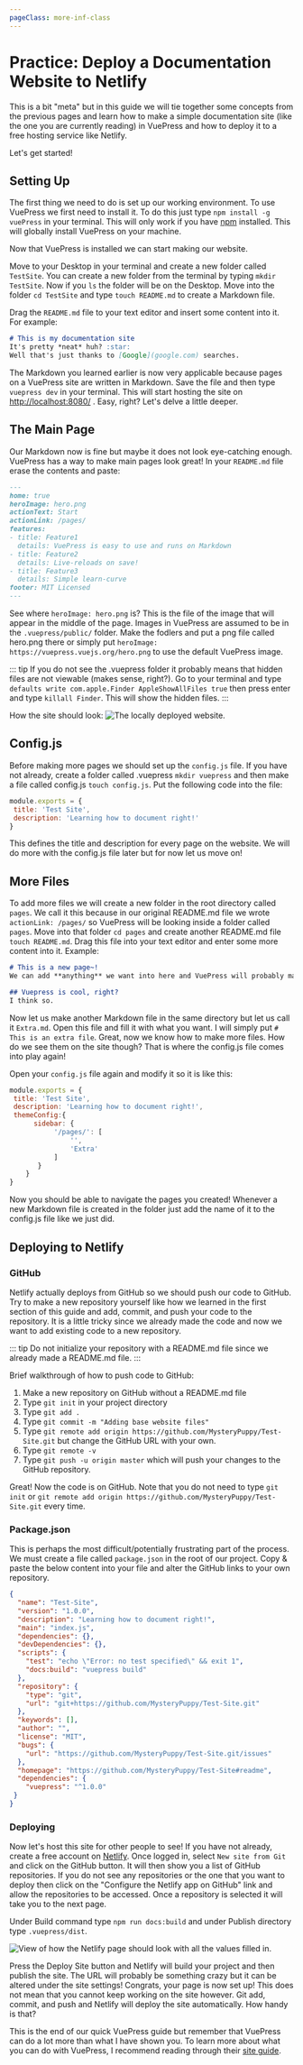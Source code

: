 ```yaml
---
pageClass: more-inf-class
---
```


# Practice: Deploy a Documentation Website to Netlify

This is a bit "meta" but in this guide we will tie together some concepts from the previous pages and learn how to make a simple documentation site (like the one you are currently reading) in VuePress and how to deploy it to a free hosting service like Netlify.

Let's get started!

## Setting Up
The first thing we need to do is set up our working environment. To use VuePress we first need to install it. To do this just type `npm install -g vuePress` in your terminal. This will only work if you have [npm](https://www.npmjs.com/get-npm) installed. This will globally install VuePress on your machine.

Now that VuePress is installed we can start making our website.

Move to your Desktop in your terminal and create a new folder called `TestSite`. You can create a new folder from the terminal by typing `mkdir TestSite`. Now if you `ls` the folder will be on the Desktop. Move into the folder `cd TestSite` and type `touch README.md` to create a Markdown file.

Drag the `README.md` file to your text editor and insert some content into it. For example:

```Markdown
# This is my documentation site
It's pretty *neat* huh? :star:
Well that's just thanks to [Google](google.com) searches.
```

The Markdown you learned earlier is now very applicable because pages on a VuePress site are written in Markdown. Save the file and then type `vuepress dev` in your terminal. This will start hosting the site on [http://localhost:8080/](http://localhost:8080/) . Easy, right? Let's delve a little deeper.

## The Main Page
Our Markdown now is fine but maybe it does not look eye-catching enough. VuePress has a way to make main pages look great! In your `README.md` file erase the contents and paste:

```Markdown
---
home: true
heroImage: hero.png
actionText: Start
actionLink: /pages/
features:
- title: Feature1
  details: VuePress is easy to use and runs on Markdown
- title: Feature2
  details: Live-reloads on save!
- title: Feature3
  details: Simple learn-curve
footer: MIT Licensed
---
```
See where `heroImage: hero.png` is? This is the file of the image that will appear in the middle of the page. Images in VuePress are assumed to be in the `.vuepress/public/` folder. Make the fodlers and put a png file called hero.png there or simply put `heroImage: https://vuepress.vuejs.org/hero.png` to use the default VuePress image.

::: tip
If you do not see the .vuepress folder it probably means that hidden files are not viewable (makes sense, right?). Go to your terminal and type `defaults write com.apple.Finder AppleShowAllFiles true` then press enter and type `killall Finder`. This will show the hidden files.
:::

How the site should look:
<img src="/13.png" alt="The locally deployed website.">

## Config.js
Before making more pages we should set up the `config.js` file. If you have not already, create a folder called .vuepress `mkdir vuepress` and then make a file called config.js `touch config.js`. Put the following code into the file:

```Javascript
module.exports = {
 title: 'Test Site',
 description: 'Learning how to document right!'
}
```

This defines the title and description for every page on the website. We will do more with the config.js file later but for now let us move on!

## More Files
To add more files we will create a new folder in the root directory called `pages`. We call it this because in our original README.md file we wrote `actionLink: /pages/` so VuePress will be looking inside a folder called `pages`. Move into that folder `cd pages` and create another README.md file `touch README.md`. Drag this file into your text editor and enter some more content into it. Example:

```Markdown
# This is a new page~!
We can add **anything** we want into here and VuePress will probably make it look alright.

## Vuepress is cool, right?
I think so.
```

Now let us make another Markdown file in the same directory but let us call it `Extra.md`. Open this file and fill it with what you want. I will simply put `# This is an extra file`. Great, now we know how to make more files. How do we see them on the site though? That is where the config.js file comes into play again!

Open your `config.js` file again and modify it so it is like this:

```Javascript
module.exports = {
 title: 'Test Site',
 description: 'Learning how to document right!',
 themeConfig:{
      sidebar: {
           '/pages/': [
               '',
               'Extra'
           ]
       }
    }
}
```
Now you should be able to navigate the pages you created! Whenever a new Markdown file is created in the folder just add the name of it to the config.js file like we just did.

## Deploying to Netlify
### GitHub
Netlify actually deploys from GitHub so we should push our code to GitHub. Try to make a new repository yourself like how we learned in the first section of this guide and add, commit, and push your code to the repository. It is a little tricky since we already made the code and now we want to add existing code to a new repository.

::: tip
Do not initialize your repository with a README.md file since we already made a README.md file.
:::

Brief walkthrough of how to push code to GitHub:
1. Make a new repository on GitHub without a README.md file
2. Type `git init` in your project directory
3. Type `git add .`
4. Type `git commit -m "Adding base website files"`
5. Type `git remote add origin https://github.com/MysteryPuppy/Test-Site.git` but change the GitHub URL with your own.
6. Type `git remote -v`
7. Type `git push -u origin master` which will push your changes to the GitHub repository.

Great! Now the code is on GitHub. Note that you do not need to type `git init` or `git remote add origin https://github.com/MysteryPuppy/Test-Site.git` every time.

### Package.json
This is perhaps the most difficult/potentially frustrating part of the process. We must create a file called `package.json` in the root of our project. Copy & paste the below content into your file and alter the GitHub links to your own repository.

```Json
{
  "name": "Test-Site",
  "version": "1.0.0",
  "description": "Learning how to document right!",
  "main": "index.js",
  "dependencies": {},
  "devDependencies": {},
  "scripts": {
    "test": "echo \"Error: no test specified\" && exit 1",
    "docs:build": "vuepress build"
  },
  "repository": {
    "type": "git",
    "url": "git+https://github.com/MysteryPuppy/Test-Site.git"
  },
  "keywords": [],
  "author": "",
  "license": "MIT",
  "bugs": {
    "url": "https://github.com/MysteryPuppy/Test-Site.git/issues"
  },
  "homepage": "https://github.com/MysteryPuppy/Test-Site#readme",
  "dependencies": {
    "vuepress": "^1.0.0"
 }
}
```

### Deploying
Now let's host this site for other people to see! If you have not already, create a free account on [Netlify](https://www.netlify.com/). Once logged in, select `New site from Git` and click on the GitHub button. It will then show you a list of GitHub repositories. If you do not see any repositories or the one that you want to deploy then click on the "Configure the Netlify app on GitHub" link and allow the repositories to be accessed. Once a repository is selected it will take you to the next page.

Under Build command type `npm run docs:build` and under Publish directory type `.vuepress/dist`.

<img src="/14.png" alt="View of how the Netlify page should look with all the values filled in.">

Press the Deploy Site button and Netlify will build your project and then publish the site. The URL will probably be something crazy but it can be altered under the site settings! Congrats, your page is now set up! This does not mean that you cannot keep working on the site however. Git add, commit, and push and Netlify will deploy the site automatically. How handy is that?

This is the end of our quick VuePress guide but remember that VuePress can do a lot more than what I have shown you. To learn more about what you can do with VuePress, I recommend reading through their [site guide](https://vuepress.vuejs.org/guide).
